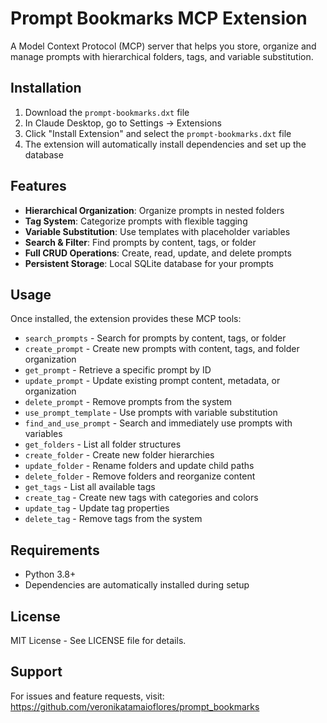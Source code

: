 # Prompt Bookmarks MCP Extension

A Model Context Protocol (MCP) server that helps you store, organize and manage prompts with hierarchical folders, tags, and variable substitution.

## Installation

1. Download the `prompt-bookmarks.dxt` file
2. In Claude Desktop, go to Settings → Extensions
3. Click "Install Extension" and select the `prompt-bookmarks.dxt` file
4. The extension will automatically install dependencies and set up the database

## Features

- **Hierarchical Organization**: Organize prompts in nested folders
- **Tag System**: Categorize prompts with flexible tagging
- **Variable Substitution**: Use templates with placeholder variables
- **Search & Filter**: Find prompts by content, tags, or folder
- **Full CRUD Operations**: Create, read, update, and delete prompts
- **Persistent Storage**: Local SQLite database for your prompts

## Usage

Once installed, the extension provides these MCP tools:

- `search_prompts` - Search for prompts by content, tags, or folder
- `create_prompt` - Create new prompts with content, tags, and folder organization
- `get_prompt` - Retrieve a specific prompt by ID
- `update_prompt` - Update existing prompt content, metadata, or organization
- `delete_prompt` - Remove prompts from the system
- `use_prompt_template` - Use prompts with variable substitution
- `find_and_use_prompt` - Search and immediately use prompts with variables
- `get_folders` - List all folder structures
- `create_folder` - Create new folder hierarchies
- `update_folder` - Rename folders and update child paths
- `delete_folder` - Remove folders and reorganize content
- `get_tags` - List all available tags
- `create_tag` - Create new tags with categories and colors
- `update_tag` - Update tag properties
- `delete_tag` - Remove tags from the system

## Requirements

- Python 3.8+
- Dependencies are automatically installed during setup

## License

MIT License - See LICENSE file for details.

## Support

For issues and feature requests, visit: https://github.com/veronikatamaioflores/prompt_bookmarks
